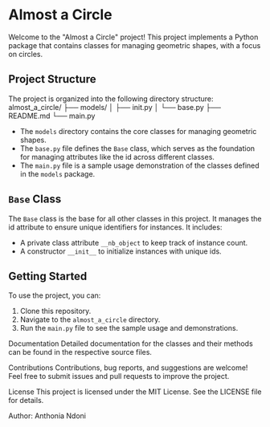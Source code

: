 # Almost a Circle

Welcome to the "Almost a Circle" project! This project implements a Python package that contains classes for managing geometric shapes, with a focus on circles.

## Project Structure

The project is organized into the following directory structure:
almost_a_circle/
├── models/
│ ├── init.py
│ └── base.py
├── README.md
└── main.py

- The `models` directory contains the core classes for managing geometric shapes.
- The `base.py` file defines the `Base` class, which serves as the foundation for managing attributes like the id across different classes.
- The `main.py` file is a sample usage demonstration of the classes defined in the `models` package.

## `Base` Class

The `Base` class is the base for all other classes in this project. It manages the id attribute to ensure unique identifiers for instances. It includes:
- A private class attribute `__nb_object` to keep track of instance count.
- A constructor `__init__` to initialize instances with unique ids.

## Getting Started

To use the project, you can:
1. Clone this repository.
2. Navigate to the `almost_a_circle` directory.
3. Run the `main.py` file to see the sample usage and demonstrations.

Documentation
Detailed documentation for the classes and their methods can be found in the respective source files.

Contributions
Contributions, bug reports, and suggestions are welcome! Feel free to submit issues and pull requests to improve the project.

License
This project is licensed under the MIT License. See the LICENSE file for details.

Author: Anthonia Ndoni